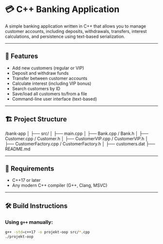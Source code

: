 # 💳 C++ Banking Application

A simple banking application written in C++ that allows you to manage customer accounts, including deposits, withdrawals, transfers, interest calculations, and persistence using text-based serialization.

---

## 🚀 Features

- Add new customers (regular or VIP)
- Deposit and withdraw funds
- Transfer between customer accounts
- Calculate interest (including VIP bonus)
- Search customers by ID
- Save/load all customers to/from a file
- Command-line user interface (text-based)

---

## 🏗️ Project Structure

/bank-app
│
├── src/
│ ├── main.cpp
│ ├── Bank.cpp / Bank.h
│ ├── Customer.cpp / Customer.h
│ ├── CustomerVIP.cpp / CustomerVIP.h
│ ├── CustomerFactory.cpp / CustomerFactory.h
│
├── customers.dat
├── README.md

---

## 🧰 Requirements

- C++17 or later
- Any modern C++ compiler (G++, Clang, MSVC)

---

## 🛠️ Build Instructions

### Using `g++` manually:

```bash
g++ -std=c++17 -o projekt-oop src/*.cpp
./projekt-oop